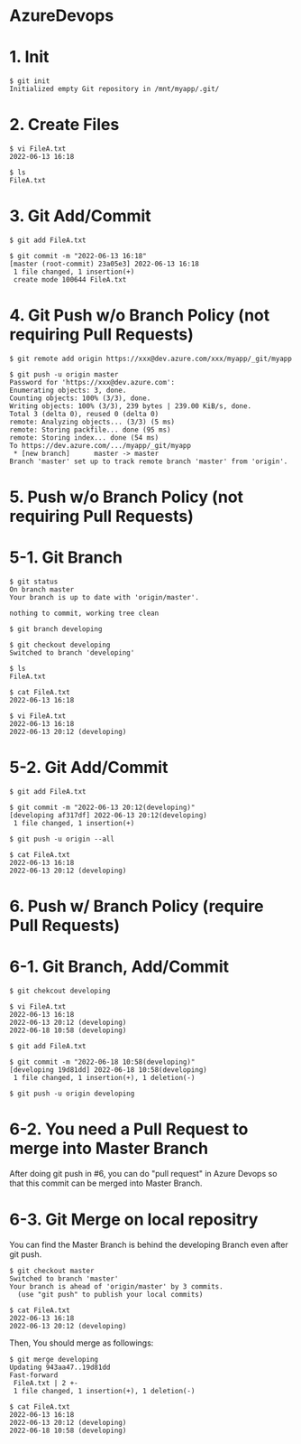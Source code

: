 # AzureDevops

# 1. Init
```
$ git init
Initialized empty Git repository in /mnt/myapp/.git/
```

# 2. Create Files
```
$ vi FileA.txt
2022-06-13 16:18

$ ls
FileA.txt
```

# 3. Git Add/Commit
```
$ git add FileA.txt 

$ git commit -m "2022-06-13 16:18"
[master (root-commit) 23a05e3] 2022-06-13 16:18
 1 file changed, 1 insertion(+)
 create mode 100644 FileA.txt
```
 
# 4. Git Push w/o Branch Policy (not requiring Pull Requests)
```
$ git remote add origin https://xxx@dev.azure.com/xxx/myapp/_git/myapp

$ git push -u origin master
Password for 'https://xxx@dev.azure.com': 
Enumerating objects: 3, done.
Counting objects: 100% (3/3), done.
Writing objects: 100% (3/3), 239 bytes | 239.00 KiB/s, done.
Total 3 (delta 0), reused 0 (delta 0)
remote: Analyzing objects... (3/3) (5 ms)
remote: Storing packfile... done (95 ms)
remote: Storing index... done (54 ms)
To https://dev.azure.com/.../myapp/_git/myapp
 * [new branch]      master -> master
Branch 'master' set up to track remote branch 'master' from 'origin'.
```

# 5. Push w/o Branch Policy (not requiring Pull Requests)
# 5-1. Git Branch
```
$ git status
On branch master
Your branch is up to date with 'origin/master'.

nothing to commit, working tree clean

$ git branch developing

$ git checkout developing
Switched to branch 'developing'

$ ls
FileA.txt

$ cat FileA.txt 
2022-06-13 16:18

$ vi FileA.txt
2022-06-13 16:18
2022-06-13 20:12 (developing)
```
# 5-2. Git Add/Commit
```
$ git add FileA.txt 

$ git commit -m "2022-06-13 20:12(developing)"
[developing af317df] 2022-06-13 20:12(developing)
 1 file changed, 1 insertion(+)

$ git push -u origin --all
 
$ cat FileA.txt 
2022-06-13 16:18
2022-06-13 20:12 (developing)
```

# 6. Push w/ Branch Policy (require Pull Requests)
# 6-1. Git Branch, Add/Commit
```
$ git chekcout developing

$ vi FileA.txt 
2022-06-13 16:18
2022-06-13 20:12 (developing)
2022-06-18 10:58 (developing)

$ git add FileA.txt 

$ git commit -m "2022-06-18 10:58(developing)"
[developing 19d81dd] 2022-06-18 10:58(developing)
 1 file changed, 1 insertion(+), 1 deletion(-)
 
$ git push -u origin developing
```

# 6-2. You need a Pull Request to merge into Master Branch
After doing git push in #6, you can do "pull request" in Azure Devops so that this commit can be merged into Master Branch.

# 6-3. Git Merge on local repositry
You can find the Master Branch is behind the developing Branch even after git push.
```
$ git checkout master
Switched to branch 'master'
Your branch is ahead of 'origin/master' by 3 commits.
  (use "git push" to publish your local commits)

$ cat FileA.txt 
2022-06-13 16:18
2022-06-13 20:12 (developing)
```

Then, You should merge as followings:
```
$ git merge developing
Updating 943aa47..19d81dd
Fast-forward
 FileA.txt | 2 +-
 1 file changed, 1 insertion(+), 1 deletion(-)

$ cat FileA.txt 
2022-06-13 16:18
2022-06-13 20:12 (developing)
2022-06-18 10:58 (developing)
```

